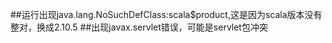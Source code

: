 ##运行出现java.lang.NoSuchDefClass:scala$product,这是因为scala版本没有整对，换成2.10.5
##出现javax.servlet错误，可能是servlet包冲突
